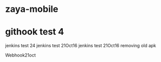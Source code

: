 # zaya-mobile
# githook test 4
jenkins test 24
jenkins test 21Oct16
jenkins test 21Oct16 removing old apk

Webhook21oct
